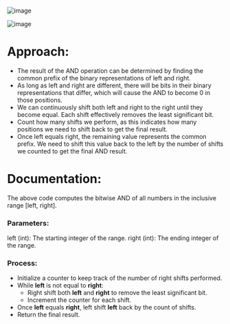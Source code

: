![image](https://github.com/user-attachments/assets/e25e7338-604e-46af-8435-7a2038ddeb0b)

![image](https://github.com/user-attachments/assets/33d0f2cf-8915-449e-8cd5-ec2de0d5865a)

# Approach:
- The result of the AND operation can be determined by finding the common prefix of the binary representations of left and right.
- As long as left and right are different, there will be bits in their binary representations that differ, which will cause the AND to become 0 in those positions.
- We can continuously shift both left and right to the right until they become equal. Each shift effectively removes the least significant bit.
- Count how many shifts we perform, as this indicates how many positions we need to shift back to get the final result.
- Once left equals right, the remaining value represents the common prefix. We need to shift this value back to the left by the number of shifts we counted to get the final AND result.

# Documentation:
The above code computes the bitwise AND of all numbers in the inclusive range [left, right].

### Parameters:
left (int): The starting integer of the range.
right (int): The ending integer of the range.

### Process:
- Initialize a counter to keep track of the number of right shifts performed.
- While **left** is not equal to **right**:
  - Right shift both **left** and **right** to remove the least significant bit.
  - Increment the counter for each shift.
- Once **left** equals **right**, left shift **left** back by the count of shifts.
- Return the final result.

